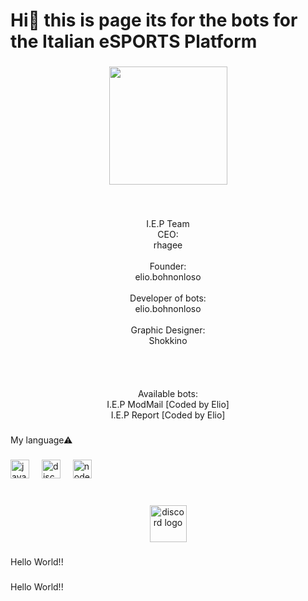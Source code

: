 <h1 align="left">Hi👋 this is page its for the bots for the Italian eSPORTS Platform</h1>

###

<div align="center">
  <img height="189" src="https://imgur.com/yVd7mpc.gif"  />
</div>

###

<br clear="both">

<p align="center">I.E.P Team<br>CEO:<br>rhagee<br><br>Founder:<br>elio.bohnonloso <br><br>Developer of bots:<br>elio.bohnonloso<br><br>Graphic Designer:<br>Shokkino<br><br><br><br><br>Available bots:<br>I.E.P ModMail [Coded by Elio]<br>I.E.P Report [Coded by Elio]</p>

###

<p align="left">My language⚠</p>

###

<div align="left">
  <img src="https://cdn.jsdelivr.net/gh/devicons/devicon/icons/javascript/javascript-original.svg" height="30" alt="javascript logo"  />
  <img width="12" />
  <img src="https://cdn.jsdelivr.net/gh/devicons/devicon/icons/discordjs/discordjs-original.svg" height="30" alt="discordjs logo"  />
  <img width="12" />
  <img src="https://cdn.jsdelivr.net/gh/devicons/devicon/icons/nodejs/nodejs-original.svg" height="30" alt="nodejs logo"  />
</div>

###

<br clear="both">

<div align="center">
  <a href="https://discord.com/users/1222032666254119022" target="_blank">
    <img src="https://img.shields.io/static/v1?message=Discord&logo=discord&label=&color=7289DA&logoColor=white&labelColor=&style=flat" height="59" alt="discord logo"  />
  </a>
</div>

###

<p align="left">Hello World!!</p>

###

<p align="left">Hello World!!</p>

###
